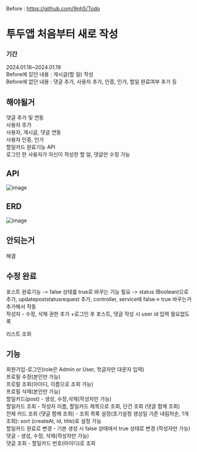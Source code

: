 Before :  https://github.com/9nh5/Todo

<h1>투두앱 처음부터 새로 작성</h1>

<h3>기간</h3>
2024.01.16~2024.01.19
<br>
Before에 있던 내용 : 게시글(할 일) 작성
<br>
Before에 없던 내용 : 댓글 추가, 사용자 추가, 인증, 인가, 할일 완료여부 추가 등

<h2>해야될거</h2>

댓글 추가 및 연동
<br>
사용자 추가
<br>
사용자, 게시글, 댓글 연동
<br>
사용자 인증, 인가
<br>
할일카드 완료기능 API
<br>
로그인 한 사용자가 자신이 작성한 할 일, 댓글만 수정 가능


<h2>API</h2>

![image](https://github.com/9nh5/TodoProject/assets/151013731/1508c36c-fdfd-4ab5-bf78-e19db6c93648)






<h2>ERD</h2>

![image](https://github.com/9nh5/TodoProject/assets/151013731/72552a0a-0fa7-43fe-9741-6173e2db853c)




 <h2>안되는거</h2>

해결

<h2>수정 완료</h2>

포스트 완료기능 -> false 상태를 true로 바꾸는 기능 필요
 -> status (Boolean)으로 추가, updatepoststatusrequest 추가, controller, service에 false-> true 바꾸는거 추가해서 작동
<br>
작성자 - 수정, 삭제 권한 추가
+로그인 후 포스트, 댓글 작성 시 user id 입력 필요없도록

리스트 조회

<h2>기능</h2>
 회원가입-로그인(role은 Admin or User, 첫글자만 대문자 입력)
<br> 프로필 수정(본인만 가능)
<br> 프로필 조회(아이디, 이름으로 조회 가능)
<br> 프로필 삭제(본인만 가능)
<br> 할일카드(post) - 생성,  수정,삭제(작성자만 가능)
<br> 할일카드 조회 - 작성자 이름, 할일카드 제목으로 조회, 단건 조회 (댓글 함께 조회)
<br> 전체 카드 조회 (댓글 함께 조회) - 조회 목록 설정(초기설정 생성일 기준 내림차순, 1개 조회): sort (createAt, id, title)로 설정 가능
<br> 할일카드 완료로 변경 - 기본 생성 시 false 상태에서 true 상태로 변경 (작성자만 가능)
<br> 댓글 - 생성,   수정, 삭제(작성자만 가능)
<br> 댓글 조회 - 할일카드 번호(아이디)로 조회
